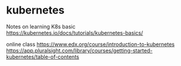 # kubernetes
Notes on learning K8s
basic 
https://kubernetes.io/docs/tutorials/kubernetes-basics/

online class
https://www.edx.org/course/introduction-to-kubernetes
https://app.pluralsight.com/library/courses/getting-started-kubernetes/table-of-contents
